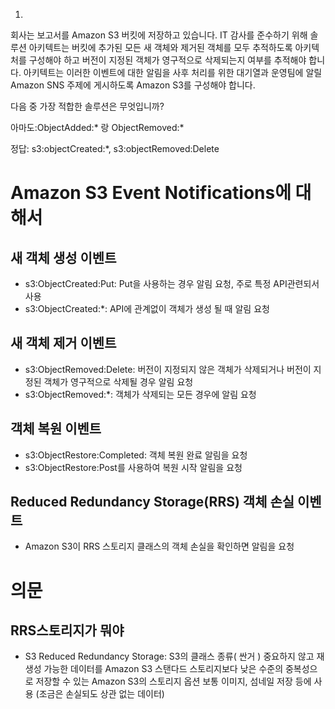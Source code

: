 1.
회사는 보고서를 Amazon S3 버킷에 저장하고 있습니다. IT 감사를 준수하기 위해 솔루션 아키텍트는 버킷에 추가된 모든 새 객체와 제거된 객체를 모두 추적하도록 아키텍처를 구성해야 하고 버전이 지정된 객체가 영구적으로 삭제되는지 여부를 추적해야 합니다. 아키텍트는 이러한 이벤트에 대한 알림을 사후 처리를 위한 대기열과 운영팀에 알릴 Amazon SNS 주제에 게시하도록 Amazon S3를 구성해야 합니다.

다음 중 가장 적합한 솔루션은 무엇입니까?

아마도:ObjectAdded:* 랑 ObjectRemoved:*

정답: s3:objectCreated:*, s3:objectRemoved:Delete


# Amazon S3 Event Notifications에 대해서

## 새 객체 생성 이벤트

- s3:ObjectCreated:Put: Put을 사용하는 경우 알림 요청, 주로 특정 API관련되서 사용
- s3:ObjectCreated:*: API에 관계없이 객체가 생성 될 때 알림 요청

## 새 객체 제거 이벤트
- s3:ObjectRemoved:Delete: 버전이 지정되지 않은 객체가 삭제되거나 버전이 지정된 객체가 영구적으로 삭제될 경우 알림 요청
- s3:ObjectRemoved:*: 객체가 삭제되는 모든 경우에 알림 요청

## 객체 복원 이벤트
- s3:ObjectRestore:Completed:  객체 복원 완료 알림을 요청
- s3:ObjectRestore:Post를 사용하여 복원 시작 알림을 요청

## Reduced Redundancy Storage(RRS) 객체 손실 이벤트
- Amazon S3이 RRS 스토리지 클래스의 객체 손실을 확인하면 알림을 요청





# 의문
## RRS스토리지가 뭐야
- S3 Reduced Redundancy Storage: S3의 클래스 종류( 싼거 )
중요하지 않고 재생성 가능한 데이터를 Amazon S3 스탠다드 스토리지보다 낮은 수준의 중복성으로 저장할 수 있는 Amazon S3의 스토리지 옵션
보통 이미지, 섬네일 저장 등에 사용 (조금은 손실되도 상관 없는 데이터)